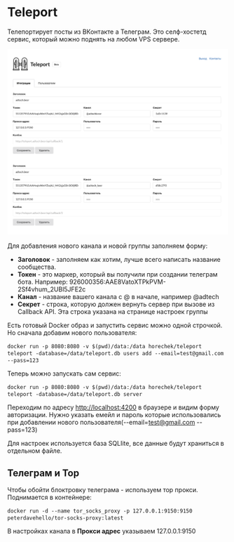 # Teleport

Телепортирует посты из ВКонтакте а Телеграм. Это селф-хостетд сервис, который можно поднять на любом VPS сервере.

![](teleport.png)

Для добавления нового канала и новой группы заполняем форму:
- **Заголовок** - заполняем как хотим, лучше всего написать название сообщества.
- **Токен** - это маркер, который вы получили при создании телеграм бота. Например: 926000356:AAE8VatoXTPkPVM-2Sf4vhum_2UBl5JFE2c
- **Канал** - название вашего канала с @ в начале, например @adtech
- **Секрет** - строка, которую должен вернуть сервер при вызове из  Callback API. Эта строка указана на странице настроек группы

Есть готовый Docker образ и запустить сервис можно одной строчкой. Но сначала добавим нового пользователя:

```
docker run -p 8080:8080 -v $(pwd)/data:/data horechek/teleport teleport -database=/data/teleport.db users add --email=test@gmail.com --pass=123
```

Теперь можно запускать сам сервис:

```
docker run -p 8080:8080 -v $(pwd)/data:/data horechek/teleport teleport -database=/data/teleport.db server
```

Переходим по адресу [http://localhost:4200](http://localhost:4200/) в браузере и видим форму авторизации. Нужно указать емейл и пароль которые использовались при добавлении нового пользователя(--email=test@gmail.com --pass=123)

Для настроек используется база SQLIite, все данные будут храниться в отдельном файле.

## Телеграм и Тор

Чтобы обойти блоктровку телеграма - используем тор прокси. Поднимается в контейнере:

```
docker run -d --name tor_socks_proxy -p 127.0.0.1:9150:9150 peterdavehello/tor-socks-proxy:latest
```

В настройках канала в **Прокси адрес** указываем 127.0.0.1:9150 